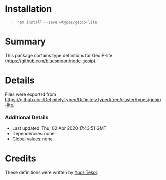 # Installation
> `npm install --save @types/geoip-lite`

# Summary
This package contains type definitions for GeoIP-lite (https://github.com/bluesmoon/node-geoip).

# Details
Files were exported from https://github.com/DefinitelyTyped/DefinitelyTyped/tree/master/types/geoip-lite.

### Additional Details
 * Last updated: Thu, 02 Apr 2020 17:43:51 GMT
 * Dependencies: none
 * Global values: none

# Credits
These definitions were written by [Yuce Tekol](http://yuce.me/).
